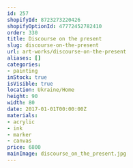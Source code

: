 ```yaml
---
id: 257
shopifyId: 8723273220426
shopifyOptionId: 47772452782410
order: 330
title: Discourse on the present
slug: discourse-on-the-present
url: art-works/discourse-on-the-present
aliases: []
categories:
- painting
inStock: true
isVisible: true
location: Ukraine/Home
height: 90
width: 80
date: 2017-01-01T00:00:00Z
materials:
- acrylic
- ink
- marker
- canvas
price: 6800
mainImage: discourse_on_the_present.jpg
---
```

